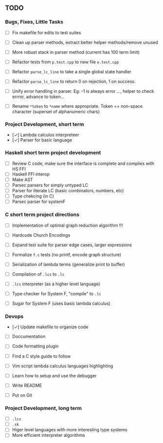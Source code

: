 ## TODO

### Bugs, Fixes, Little Tasks
- [ ] Fix makefile for edits to test suites
- [ ] Clean up parser methods, extract better helper methods/remove unused
- [ ] More robust stack in parser method (current has 100 term limit)
- [ ] Refactor tests from `p.test.cpp` to new file `e.test.cpp`
- [ ] Refactor `parse_lc_line` to take a single global state handler
- [ ] Refactor `parse_lc_line` to return 0 on rejection, 1 on success.
- [ ] Unify error handling in parser. Eg: -1 is always error ..., helper to check errror, advance to token...
- [ ] Rename `*token` to `*name` where appropriate. Token == non-space character (superset of alphanumeric chars)


### Project Development, short term
- [✓] Lambda calculus interpreteer
- [✓] Parser for basic language


### Haskell short term project development
- [ ] Review C code, make sure the interface is complete and complies with HS FFI
- [ ] Haskell FFI interop
- [ ] Make AST
- [ ] Parsec parsers for simply untyped LC
- [ ] Parser for literate LC (basic combinators, numbers, etc)
- [ ] Type chekcing (in C)
- [ ] Parsec parser for systemF

### C short term project directions
- [ ] Implementation of optimal graph reduction algorithm !!!
- [ ] Hardcode Church Encodings
- [ ] Expand test suite for parser edge cases, larger expressions
- [ ] Formalize `f.c` tests (no printf, encode graph structure)
- [ ] Serialization of lambda terms (generalize print to buffer)
- [ ] Compilation of `.lcs` to `.lc`
- [ ] `.lcs` interpreter (as a higher level language)
- [ ] Type checker for System F, "compile" to `.lc`
- [ ] Sugar for System F (uses basic lambda calculus)


### Devops
- [✓] Update makefile to organize code
- [ ] Doccumentation
- [ ] Code formatting plugin
- [ ] Find a C style guide to follow
- [ ] Vim script lambda calculus languages highlighting
- [ ] Learn how to setup and use the debugger
- [ ] Write README
- [ ] Put on Git


### Project Development, long term
- [ ] `.lcs` 
- [ ] `.sk` 
- [ ] Higer level languages with more interesting type systems
- [ ] More efficient interpreter algorithms